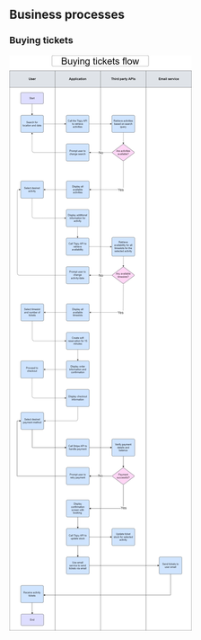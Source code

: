 ## Business processes

### Buying tickets

![Buying tickets process](./img/Buying-tickets-swimlane-flowchart.png "Buying tickets process")